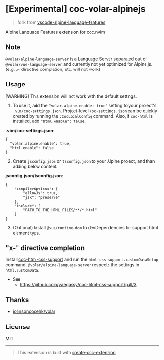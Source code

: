 # [Experimental] coc-volar-alpinejs

> fork from [vscode-alpine-language-features](https://github.com/johnsoncodehk/volar/tree/master/extensions/vscode-alpine-language-features)

[Alpine Language Features](https://marketplace.visualstudio.com/items?itemName=johnsoncodehk.alpine-language-features) extension for [coc.nvim](https://github.com/neoclide/coc.nvim)

## Note

`@volar/alpine-language-server` is a Language Server separated out of `@volar/vue-language-server`  and currently not yet optimized for Alpine.js. (e.g. `x-` directive completion, etc. will not work)

## Usage

[WARNING] This extension will not work with the default settings. 

1. To use it, add the `"volar.alpine.enable: true"` setting to your project's `.vim/coc-settings.json`. Project-level `coc-settings.json` can be quickly created by running the `:CocLocalConfig` command. Also, if `coc-html` is installed, add `"html.enable": false`.

**.vim/coc-settings.json**:

```jsonc
{
  "volar.alpine.enable": true,
  "html.enable": false
}
```

2. Create `jsconfig.json` or `tsconfig.json` to your Alpine project, and than adding below content.

**jsconfig.json/tsconfig.json**:

```jsonc
{
	"compilerOptions": {
		"allowJs": true,
		"jsx": "preserve"
	},
	"include": [
		"PATH_TO_THE_HTML_FILES/**/*.html"
	]
}
```

3. (Optional) Install `@vue/runtime-dom` to devDependencies for support html element typs.

## "x-" directive completion

Install [coc-html-css-support](https://github.com/yaegassy/coc-html-css-support) and run the `html-css-support.customDataSetup` command. `@volar/alpine-language-server` respects the settings in `html.customData`.

- See
  - <https://github.com/yaegassy/coc-html-css-support/pull/3>

## Thanks

- [johnsoncodehk/volar](https://github.com/johnsoncodehk/volar)

## License

MIT

---

> This extension is built with [create-coc-extension](https://github.com/fannheyward/create-coc-extension)
